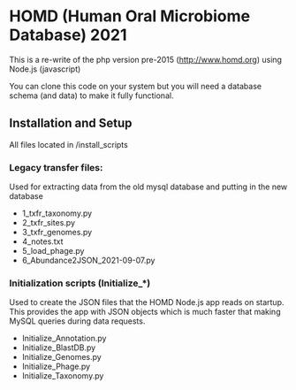 # HOMD (Human Oral Microbiome Database)  2021

This is a re-write of the php version pre-2015  (http://www.homd.org) using Node.js (javascript)

You can clone this code on your system but you will need a database schema (and data)
to make it fully functional.

## Installation and Setup
All files located in /install_scripts

### Legacy transfer files:
Used for extracting data from the old mysql database and putting in the new database
- 1_txfr_taxonomy.py	
- 2_txfr_sites.py		
- 3_txfr_genomes.py		
- 4_notes.txt	
- 5_load_phage.py
- 6_Abundance2JSON_2021-09-07.py

### Initialization scripts (Initialize_*)
Used to create the JSON files that the HOMD Node.js app reads on startup.
This provides the app with JSON objects which is much faster that making MySQL queries during data requests.
- Initialize_Annotation.py
- Initialize_BlastDB.py
- Initialize_Genomes.py
- Initialize_Phage.py
- Initialize_Taxonomy.py
